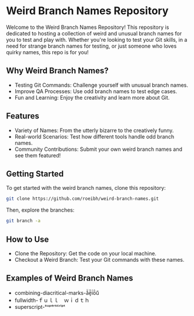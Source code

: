 # Weird Branch Names Repository
Welcome to the Weird Branch Names Repository! This repository is dedicated to hosting a collection of weird and unusual branch names for you to test and play with. Whether you're looking to test your Git skills, in a need for strange branch names for testing, or just someone who loves quirky names, this repo is for you!

## Why Weird Branch Names?
- Testing Git Commands: Challenge yourself with unusual branch names.
- Improve QA Processes: Use odd branch names to test edge cases.
- Fun and Learning: Enjoy the creativity and learn more about Git.

## Features
- Variety of Names: From the utterly bizarre to the creatively funny.
- Real-world Scenarios: Test how different tools handle odd branch names.
- Community Contributions: Submit your own weird branch names and see them featured!


## Getting Started
To get started with the weird branch names, clone this repository:

```bash
git clone https://github.com/roeibh/weird-branch-names.git
```
Then, explore the branches:
```bash
git branch -a
```

## How to Use
- Clone the Repository: Get the code on your local machine.
- Checkout a Weird Branch: Test your Git commands with these names.

## Examples of Weird Branch Names
- combining-diacritical-marks-a̐̈ë̞̃ı̇́ö̂ű̃
- fullwidth-ｆｕｌｌ　ｗｉｄｔｈ
- superscript-ˢᵘᵖᵉʳˢᶜʳⁱᵖᵗ
